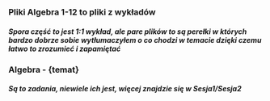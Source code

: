 
### Pliki Algebra 1-12 to pliki z wykładów
##### Spora część to jest 1:1 wykład, ale pare plików to są perełki w których bardzo dobrze sobie wytłumaczyłem o co chodzi w temacie dzięki czemu łatwo to zrozumieć i zapamiętać

### Algebra - {temat}

##### Są to zadania, niewiele ich jest, więcej znajdzie się w Sesja1/Sesja2

